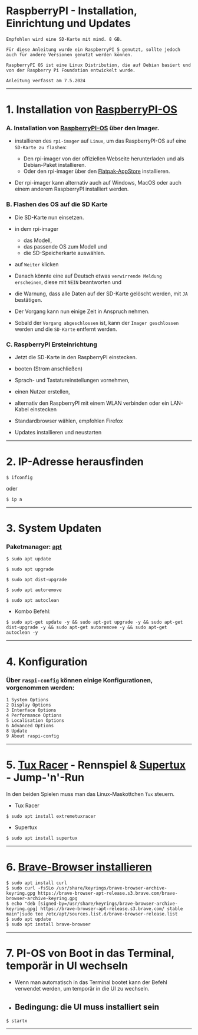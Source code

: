 # RaspberryPI - Installation, Einrichtung und Updates



`Empfohlen wird eine SD-Karte mit mind. 8 GB.`

`Für diese Anleitung wurde ein RaspberryPI 5 genutzt, sollte jedoch auch für andere Versionen genutzt werden können.`

`RaspberryPI OS ist eine Linux Distribution, die auf Debian basiert und von der Raspberry Pi Foundation entwickelt wurde.`

`Anleitung verfasst am 7.5.2024`


-----------------------------------------------------------------------------------------------------------------------------------------------


# 1. Installation von [RaspberryPI-OS](https://www.raspberrypi.com/software/)

### A. Installation von [RaspberryPI-OS](https://www.raspberrypi.com/software/) über den Imager.

- installieren des `rpi-imager` auf `Linux`, um das RaspberryPI-OS auf eine `SD-Karte zu flashen`:
    - Den rpi-imager von der offiziellen Webseite herunterladen und als Debian-Paket installieren.
    - Oder den rpi-imager über den [Flatpak-AppStore](https://flathub.org/apps/org.raspberrypi.rpi-imager) installieren.

- Der rpi-imager kann alternativ auch auf Windows, MacOS oder auch einem anderem RaspberryPI installiert werden.



### B. Flashen des OS auf die SD Karte

- Die SD-Karte nun einsetzen.
- in dem rpi-imager
    - das Modell,
    - das passende OS zum Modell und
    - die SD-Speicherkarte auswählen.

- auf `Weiter` klicken
- Danach könnte eine auf Deutsch etwas `verwirrende Meldung erscheinen`, diese mit `NEIN` beantworten und
- die Warnung, dass alle Daten auf der SD-Karte gelöscht werden, mit `JA` bestätigen.

- Der Vorgang kann nun einige Zeit in Anspruch nehmen.

- Sobald der `Vorgang abgeschlossen` ist, kann der `Imager geschlossen` werden und die `SD-Karte` entfernt werden.



### C. RaspberryPI Ersteinrichtung

- Jetzt die SD-Karte in den RaspberryPI einstecken.
- booten (Strom anschließen)

- Sprach- und Tastatureinstellungen vornehmen,
- einen Nutzer erstellen,
- alternativ den RaspberryPI mit einem WLAN verbinden oder ein LAN-Kabel einstecken

- Standardbrowser wählen, empfohlen Firefox
- Updates installieren und neustarten


-----------------------------------------------------------------------------------------------------------------------------------------------


# 2. IP-Adresse herausfinden

```
$ ifconfig
```
oder
```
$ ip a
```


-----------------------------------------------------------------------------------------------------------------------------------------------


# 3. System Updaten

### Paketmanager: [apt](https://wiki.ubuntuusers.de/APT/)


```
$ sudo apt update
```
```
$ sudo apt upgrade
```
```
$ sudo apt dist-upgrade
```
```
$ sudo apt autoremove
```
```
$ sudo apt autoclean
```

- Kombo Befehl:
```
$ sudo apt-get update -y && sudo apt-get upgrade -y && sudo apt-get dist-upgrade -y && sudo apt-get autoremove -y && sudo apt-get autoclean -y
```


-----------------------------------------------------------------------------------------------------------------------------------------------


# 4. Konfiguration

### Über `raspi-config` können einige Konfigurationen, vorgenommen werden:

```
1 System Options
2 Display Options
3 Interface Options
4 Performance Options
5 Localisation Options
6 Advanced Options
8 Update
9 About raspi-config
```

	
-----------------------------------------------------------------------------------------------------------------------------------------------


# 5. [Tux Racer](https://tuxracer.sourceforge.net/) - Rennspiel & [Supertux](https://www.supertux.org/) - Jump-'n'-Run


In den beiden Spielen muss man das Linux-Maskottchen `Tux` steuern.


- Tux Racer
```
$ sudo apt install extremetuxracer
```

- Supertux
```
$ sudo apt install supertux
```


-----------------------------------------------------------------------------------------------------------------------------------------------


# 6. [Brave-Browser installieren](https://brave.com/linux/)

```
$ sudo apt install curl
$ sudo curl -fsSLo /usr/share/keyrings/brave-browser-archive-keyring.gpg https://brave-browser-apt-release.s3.brave.com/brave-browser-archive-keyring.gpg
$ echo "deb [signed-by=/usr/share/keyrings/brave-browser-archive-keyring.gpg] https://brave-browser-apt-release.s3.brave.com/ stable main"|sudo tee /etc/apt/sources.list.d/brave-browser-release.list
$ sudo apt update
$ sudo apt install brave-browser
```


-----------------------------------------------------------------------------------------------------------------------------------------------


# 7. PI-OS von Boot in das Terminal, temporär in UI wechseln 




- Wenn man automatisch in das Terminal bootet kann der Befehl verwendet werden, um temporär in die UI zu wechseln.

- ## Bedingung: die UI muss installiert sein 

```
$ startx
```

-----------------------------------------------------------------------------------------------------------------------------------------------

